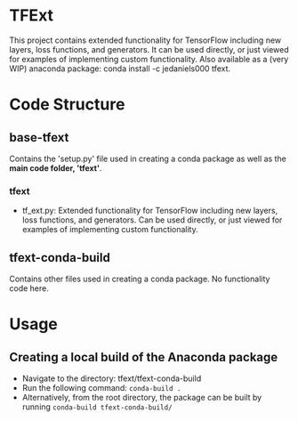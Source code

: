 # TFExt
This project contains extended functionality for TensorFlow including new layers, loss functions, and generators. It can be used directly, or just viewed for examples of implementing custom functionality. Also available as a (very WIP) anaconda package: conda install -c jedaniels000 tfext.

# Code Structure
## base-tfext
Contains the 'setup.py' file used in creating a conda package as well as the **main code folder, 'tfext'**. 
### tfext
- tf_ext.py: Extended functionality for TensorFlow including new layers, loss functions, and generators. Can be used directly, or just viewed for examples of implementing custom functionality.

## tfext-conda-build
Contains other files used in creating a conda package. No functionality code here.

# Usage
## Creating a local build of the Anaconda package
- Navigate to the directory: tfext/tfext-conda-build
- Run the following command: `conda-build .`
- Alternatively, from the root directory, the package can be built by running `conda-build tfext-conda-build/`